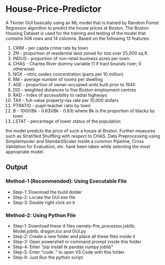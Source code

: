 # **House-Price-Predictor**

A Tkinter GUI basically using an ML model that is trained by Random Forest Regressor algorithm to predict the house prices at Boston. The Boston Housing Dataset is used for the training and testing of the model that contains 506 rows and 14 columns. Based on the following 13 features:

1. CRIM - per capita crime rate by town
2. ZN - proportion of residential land zoned for lots over 25,000 sq.ft.
3. INDUS - proportion of non-retail business acres per town.
4. CHAS - Charles River dummy variable (1 if tract bounds river; 0 otherwise)
5. NOX - nitric oxides concentration (parts per 10 million)
6. RM - average number of rooms per dwelling
7. AGE - proportion of owner-occupied units built prior to 1940
8. DIS - weighted distances to five Boston employment centres
9. RAD - index of accessibility to radial highways
10. TAX - full-value property-tax rate per 10,000 dollars
11. PTRATIO - pupil-teacher ratio by town
12. B - 1000(Bk - 0.63)(Bk - 0.63) where Bk is the proportion of blacks by town
13. LSTAT - percentage of lower status of the population

the model predicts the price of such a house at Boston. Further measures such as Stratified Shuffling with respect to CHAS, Data Preprocessing using SimpleImputer and StandardScaler inside a common Pipeline, Cross Validation for Evaluation, etc. have been taken while selecting the most appropriate model.


## **Output** 

### **Method-1 (Recommended): Using Executable File**
* Step-1: Download the build dolder
* Step-2: Locate the GUI.exe file
* Step-3: Double right click on it  
### **Method-2: Using Python File**
* Step-1: Download these 4 files namely-Pre_processor.joblib, Model.joblib, dragon.ico and GUI.py
* Step-2: Create a new folder and place all these files inside it
* Step-3: Open powershell or command prompt inside this folder
* Step-4: Enter "pip install tk pandas numpy joblib"
* Step-5: Enter "code ." to open VS Code with this folder
* Step-6: Just Run the python script 
